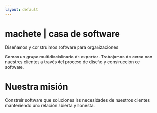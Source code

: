 ```yaml
---
layout: default
---
```

# machete | casa de software

Diseñamos y construimos software para organizaciones

Somos un grupo multidisciplinario de expertos. Trabajamos de cerca con
nuestros clientes a través del proceso de diseño y construcción de software.

# Nuestra misión

Construir software que soluciones las necesidades de nuestros clientes
manteniendo una relación abierta y honesta.
